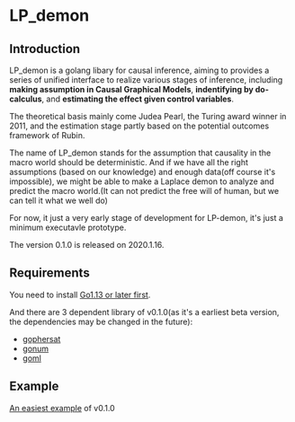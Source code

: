 # LP_demon

## Introduction

LP_demon is a golang libary for causal inference, aiming to provides a series of unified interface to realize various stages of inference, including **making assumption in Causal Graphical Models**, **indentifying by do-calculus**, and **estimating the effect given control variables**.

The theoretical basis mainly come Judea Pearl, the Turing award winner in 2011, and the estimation stage partly based on the potential outcomes framework of Rubin.

The name of LP_demon stands for the assumption that causality in the macro world should be deterministic. And if we have all the right assumptions (based on our knowledge) and enough data(off course it's impossible), we might be able to make a Laplace demon to analyze and predict the macro world.(It can not predict the free will of human, but we can tell it what we well do)

For now, it just a very early stage of development for LP-demon, it's just a minimum executavle prototype.

The version 0.1.0 is released on 2020.1.16.

## Requirements

You need to install [Go1.13 or later first](https://golang.org/doc/install).

And there are 3 dependent library of  v0.1.0(as it's a earliest beta version, the dependencies may be changed in the future):

* [gophersat](https://github.com/crillab/gophersat)  
* [gonum](https://github.com/gonum/gonum)  
* [goml](https://github.com/cdipaolo/goml)

## Example 

[An easiest example](https://github.com/ustclhx/LP_demon/blob/master/example.go) of v0.1.0
